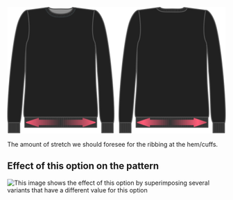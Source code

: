 ![Ribbing stretch](ribbingstretch.svg)

The amount of stretch we should foresee for the ribbing at the hem/cuffs.

## Effect of this option on the pattern

![This image shows the effect of this option by superimposing several variants that have a different value for this option](sven\_ribbingstretch\_sample.svg "Effect of this option on the pattern")
